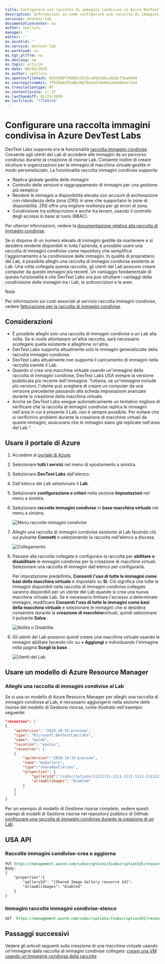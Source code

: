 ```yaml
---
title: Configurare una raccolta di immagini condivise in Azure DevTest Labs | Microsoft Docs
description: Informazioni su come configurare una raccolta di immagini condivise in Azure DevTest Labs
services: devtest-lab
documentationcenter: na
author: spelluru
manager: ''
editor: ''
ms.assetid: ''
ms.service: devtest-lab
ms.workload: na
ms.tgt_pltfrm: na
ms.devlang: na
ms.topic: article
ms.date: 09/05/2019
ms.author: spelluru
ms.openlocfilehash: 9593d60f76802cd515ca85616bce028cf3aa0d49
ms.sourcegitcommit: 7f929a025ba0b26bf64a367eb6b1ada4042e72ed
ms.translationtype: MT
ms.contentlocale: it-IT
ms.lasthandoff: 02/25/2020
ms.locfileid: "77589318"
---
```

# <a name="configure-a-shared-image-gallery-in-azure-devtest-labs"></a>Configurare una raccolta immagini condivisa in Azure DevTest Labs
DevTest Labs supporta ora la funzionalità [raccolta immagini condivise](../virtual-machines/windows/shared-image-galleries.md) . Consente agli utenti del Lab di accedere alle immagini da un percorso condiviso durante la creazione di risorse Lab. Consente inoltre di creare strutture e organizzazioni per le immagini di macchina virtuale gestite in modo personalizzato. La funzionalità raccolta immagini condivise supporta:

- Replica globale gestita delle immagini
- Controllo delle versioni e raggruppamento di immagini per una gestione più semplice
- Rendere le immagini a disponibilità elevata con account di archiviazione con ridondanza della zona (ZRS) in aree che supportano le zone di disponibilità. ZRS offre una migliore resilienza per gli errori di zona.
- Condivisione tra sottoscrizioni e anche tra tenant, usando il controllo degli accessi in base al ruolo (RBAC).

Per ulteriori informazioni, vedere la [documentazione relativa alla raccolta di immagini condivise](../virtual-machines/windows/shared-image-galleries.md). 
 
Se si dispone di un numero elevato di immagini gestite da mantenere e si desidera renderle disponibili in tutta l'azienda, è possibile usare una raccolta di immagini condivise come repository che semplifica l'aggiornamento e la condivisione delle immagini. In qualità di proprietario del Lab, è possibile alleghi una raccolta di immagini condivise esistente al Lab. Una volta collegata questa raccolta, gli utenti del Lab possono creare computer da queste immagini più recenti. Un vantaggio fondamentale di questa funzionalità è che DevTest Labs ora può sfruttare i vantaggi della condivisione delle immagini tra i Lab, le sottoscrizioni e le aree. 

> [!NOTE]
> Per informazioni sui costi associati al servizio raccolta immagini condivise, vedere [fatturazione per la raccolta di immagini condivise](../virtual-machines/windows/shared-image-galleries.md#billing).

## <a name="considerations"></a>Considerazioni
- È possibile alleghi solo una raccolta di immagini condivise a un Lab alla volta. Se si vuole allontanare un'altra raccolta, sarà necessario scollegare quella esistente e alleghirne un'altra. 
- DevTest Labs supporta attualmente solo le immagini generalizzate della raccolta immagini condivise.
- DevTest Labs attualmente non supporta il caricamento di immagini nella raccolta tramite il Lab. 
- Quando si crea una macchina virtuale usando un'immagine della raccolta di immagini condivise, DevTest Labs USA sempre la versione pubblicata più recente dell'immagine. Tuttavia, se un'immagine include più versioni, l'utente può scegliere di creare un computer da una versione precedente passando alla scheda Impostazioni avanzate durante la creazione della macchina virtuale.  
- Anche se DevTest Labs esegue automaticamente un tentativo migliore di verificare che la raccolta di immagini condivise replica le immagini nell'area in cui è presente il Lab, non è sempre possibile. Per evitare che si verifichino problemi durante la creazione di macchine virtuali da queste immagini, assicurarsi che le immagini siano già replicate nell'area del Lab ".

## <a name="use-azure-portal"></a>Usare il portale di Azure
1. Accedere al [portale di Azure](https://portal.azure.com).
1. Selezionare **tutti i servizi** nel menu di spostamento a sinistra.
1. Selezionare **DevTest Labs** dall'elenco.
1. Dall'elenco dei Lab selezionare il **Lab**.
1. Selezionare **configurazione e criteri** nella sezione **Impostazioni** nel menu a sinistra.
1. Selezionare **raccolte immagini condivise** in **base macchina virtuale** nel menu a sinistra.

    ![Menu raccolte immagini condivise](./media/configure-shared-image-gallery/shared-image-galleries-menu.png)
1. Alleghi una raccolta di immagini condivise esistente al Lab facendo clic sul pulsante **Connetti** e selezionando la raccolta nell'elenco a discesa.

    ![Collegamento](./media/configure-shared-image-gallery/attach-options.png)
1. Passare alla raccolta collegata e configurare la raccolta per **abilitare o disabilitare** le immagini condivise per la creazione di macchine virtuali. Selezionare una raccolta di immagini dall'elenco per configurarla. 

    Per impostazione predefinita, **Consenti l'uso di tutte le immagini come basi della macchina virtuale** è impostato su **Sì**. Ciò significa che tutte le immagini disponibili nella raccolta di immagini condivise collegate saranno disponibili per un utente del Lab quando si crea una nuova macchina virtuale Lab. Se è necessario limitare l'accesso a determinate immagini, modificare **Consenti l'uso di tutte le immagini come basi della macchina virtuale** e selezionare le immagini che si desidera consentire durante la **creazione di macchine**virtuali, quindi selezionare il pulsante **Salva** .

    ![Abilita o Disabilita](./media/configure-shared-image-gallery/enable-disable.png)
1. Gli utenti del Lab possono quindi creare una macchina virtuale usando le immagini abilitate facendo clic su **+ Aggiungi** e individuando l'immagine nella pagina **Scegli la base** .

    ![Utenti del Lab](./media/configure-shared-image-gallery/lab-users.png)
## <a name="use-azure-resource-manager-template"></a>Usare un modello di Azure Resource Manager

### <a name="attach-a-shared-image-gallery-to-your-lab"></a>Alleghi una raccolta di immagini condivise al Lab
Se si usa un modello di Azure Resource Manager per alleghi una raccolta di immagini condivise al Lab, è necessario aggiungerlo nella sezione delle risorse del modello di Gestione risorse, come illustrato nell'esempio seguente:

```json
"resources": [
{
    "apiVersion": "2018-10-15-preview",
    "type": "Microsoft.DevTestLab/labs",
    "name": "mylab",
    "location": "eastus",
    "resources": [
    {
        "apiVersion":"2018-10-15-preview",
        "name":"myGallery",
        "type":"sharedGalleries",
        "properties": {
            "galleryId":"/subscriptions/11111111-1111-1111-1111-111111111111/resourceGroups/mySharedGalleryRg/providers/Microsoft.Compute/galleries/mySharedGallery",
            "allowAllImages": "Enabled"
        }
    }
    ]
}
```

Per un esempio di modello di Gestione risorse completo, vedere questi esempi di modelli di Gestione risorse nel repository pubblico di GitHub: [configurare una raccolta di immagini condivise durante la creazione di un Lab](https://github.com/Azure/azure-devtestlab/tree/master/samples/DevTestLabs/QuickStartTemplates/101-dtl-create-lab-shared-gallery-configured).

## <a name="use-api"></a>USA API

### <a name="shared-image-galleries---create-or-update"></a>Raccolte immagini condivise-crea o aggiorna

```rest
PUT https://management.azure.com/subscriptions/{subscriptionId}/resourceGroups/{resourceGroupName}/providers/Microsoft.DevTestLab/labs/{labName}/sharedgalleries/{name}?api-version= 2018-10-15-preview
Body: 
{
    "properties":{
        "galleryId": "[Shared Image Gallery resource Id]",
        "allowAllImages": "Enabled"
    }
}

```

### <a name="shared-image-galleries-images---list"></a>Immagini raccolte immagini condivise-elenco 

```rest
GET  https://management.azure.com/subscriptions/{subscriptionId}/resourceGroups/{resourceGroupName}/providers/Microsoft.DevTestLab/labs/{labName}/sharedgalleries/{name}/sharedimages?api-version= 2018-10-15-preview
```




## <a name="next-steps"></a>Passaggi successivi
Vedere gli articoli seguenti sulla creazione di una macchina virtuale usando un'immagine dalla raccolta di immagini condivise collegata: [creare una VM usando un'immagine condivisa dalla raccolta](add-vm-use-shared-image.md)
